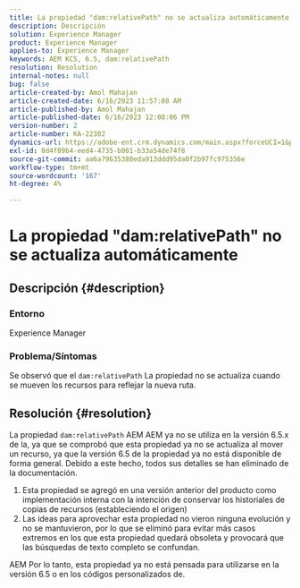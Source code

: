 ```yaml
---
title: La propiedad "dam:relativePath" no se actualiza automáticamente
description: Descripción
solution: Experience Manager
product: Experience Manager
applies-to: Experience Manager
keywords: AEM KCS, 6.5, dam:relativePath
resolution: Resolution
internal-notes: null
bug: false
article-created-by: Amol Mahajan
article-created-date: 6/16/2023 11:57:08 AM
article-published-by: Amol Mahajan
article-published-date: 6/16/2023 12:08:06 PM
version-number: 2
article-number: KA-22302
dynamics-url: https://adobe-ent.crm.dynamics.com/main.aspx?forceUCI=1&pagetype=entityrecord&etn=knowledgearticle&id=71837fe5-3c0c-ee11-8f6e-6045bd006704
exl-id: 0d4f89b4-eed4-4735-b001-b33a54de74f8
source-git-commit: aa6a79635380eda913ddd95da0f2b97fc975356e
workflow-type: tm+mt
source-wordcount: '167'
ht-degree: 4%

---
```


# La propiedad &quot;dam:relativePath&quot; no se actualiza automáticamente

## Descripción {#description}


### <b>Entorno</b>

Experience Manager



### <b>Problema/Síntomas</b>

Se observó que el `dam:relativePath` La propiedad no se actualiza cuando se mueven los recursos para reflejar la nueva ruta.


## Resolución {#resolution}


La propiedad `dam:relativePath` AEM AEM ya no se utiliza en la versión 6.5.x de la, ya que se comprobó que esta propiedad ya no se actualiza al mover un recurso, ya que la versión 6.5 de la propiedad ya no está disponible de forma general. Debido a este hecho, todos sus detalles se han eliminado de la documentación.



1. Esta propiedad se agregó en una versión anterior del producto como implementación interna con la intención de conservar los historiales de copias de recursos (estableciendo el origen)
2. Las ideas para aprovechar esta propiedad no vieron ninguna evolución y no se mantuvieron, por lo que se eliminó para evitar más casos extremos en los que esta propiedad quedará obsoleta y provocará que las búsquedas de texto completo se confundan.


AEM Por lo tanto, esta propiedad ya no está pensada para utilizarse en la versión 6.5 o en los códigos personalizados de.
